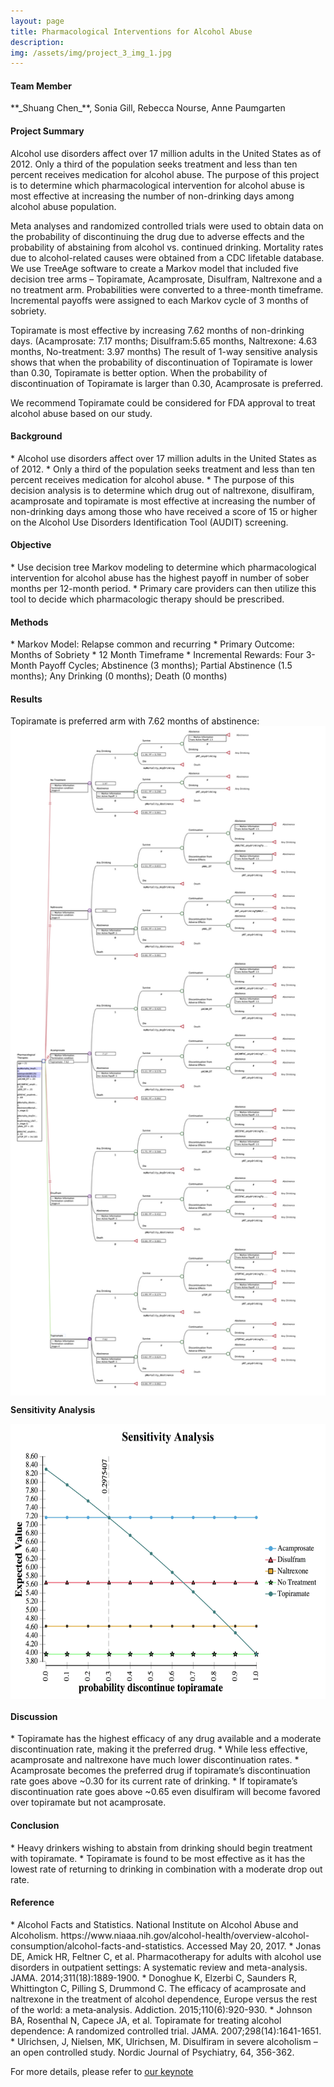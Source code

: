 ```yaml
---
layout: page
title: Pharmacological Interventions for Alcohol Abuse
description: 
img: /assets/img/project_3_img_1.jpg
---
```


<h4><b>Team Member</b></h4>
**_Shuang Chen_**, Sonia Gill, Rebecca Nourse, Anne Paumgarten

<h4><b>Project Summary</b></h4>
Alcohol use disorders affect over 17 million adults in the United States as of 2012. Only a third of the population seeks treatment and less than ten percent receives medication for alcohol abuse. The purpose of this project is to determine which pharmacological intervention for alcohol abuse is most effective at increasing the number of non-drinking days among alcohol abuse population. 

Meta analyses and randomized controlled trials were used to obtain data on the probability of discontinuing the drug due to adverse effects and the probability of abstaining from alcohol vs. continued drinking. Mortality rates due to alcohol-related causes were obtained from a CDC lifetable database.  We use TreeAge software to create a Markov model that included five decision tree arms – Topiramate, Acamprosate, Disulfram, Naltrexone and a no treatment arm. Probabilities were converted to a three-month timeframe. Incremental payoffs were assigned to each Markov cycle of 3 months of sobriety.

Topiramate is most effective by increasing 7.62 months of non-drinking days. (Acamprosate: 7.17 months; Disulfram:5.65 months, Naltrexone: 4.63 months, No-treatment: 3.97 months) The result of 1-way sensitive analysis shows that when the probability of discontinuation of Topiramate is lower than 0.30, Topiramate is better option. When the probability of discontinuation of Topiramate is larger than 0.30, Acamprosate is preferred. 

We recommend Topiramate could be considered for FDA approval to treat alcohol abuse based on our study. 


<h4><b>Background</b></h4>
* Alcohol use disorders affect over 17 million adults in the United States as of 2012.
* Only a third of the population seeks treatment and less than ten percent receives medication for alcohol abuse.
* The purpose of this decision analysis is to determine which drug out of naltrexone, disulfiram, acamprosate and topiramate is most effective at increasing the number of non-drinking days among those who have received a score of 15 or higher on the Alcohol Use Disorders Identification Tool (AUDIT) screening.


<h4><b>Objective</b></h4>
* Use decision tree Markov modeling to determine which pharmacological intervention for alcohol abuse has the highest payoff in number of sober months per 12-month period.
* Primary care providers can then utilize this tool to decide which pharmacologic therapy should be prescribed.

<h4><b>Methods</b></h4>
* Markov Model: Relapse common and recurring
* Primary Outcome: Months of Sobriety 
* 12 Month Timeframe
* Incremental Rewards: Four 3-Month Payoff Cycles; Abstinence (3 months); Partial Abstinence (1.5 months); Any Drinking (0 months); Death (0 months)

<h4><b>Results</b></h4>
Topiramate is preferred arm with 7.62 months of abstinence:

<img align = "middle" src="/assets/img/project_3_img_2.png" width="700" >

**Sensitivity Analysis**

<img align = "middle" src="/assets/img/project_3_img_3.jpg" width="600" height = "440" >


<h4><b>Discussion</b></h4>
* Topiramate has the highest efficacy of any drug available and a moderate discontinuation rate, making it the preferred drug.
* While less effective, acamprosate and naltrexone have much lower discontinuation rates.
* Acamprosate becomes the preferred drug if topiramate’s discontinuation rate goes above ~0.30 for its current rate of drinking.
* If topiramate’s discontinuation rate goes above ~0.65 even disulfiram will become favored over topiramate but not acamprosate.


<h4><b>Conclusion</b></h4>
* Heavy drinkers wishing to abstain from drinking should begin treatment with topiramate.
* Topiramate is found to be most effective as it has the lowest rate of returning to drinking in combination with a moderate drop out rate.

<h4><b>Reference</b></h4>
* Alcohol Facts and Statistics. National Institute on Alcohol Abuse and Alcoholism. https://www.niaaa.nih.gov/alcohol-health/overview-alcohol-consumption/alcohol-facts-and-statistics. Accessed May 20, 2017.
* Jonas DE, Amick HR, Feltner C, et al. Pharmacotherapy for adults with alcohol use disorders in outpatient settings: A systematic review and meta-analysis. JAMA. 2014;311(18):1889-1900.
* Donoghue K, Elzerbi C, Saunders R, Whittington C, Pilling S, Drummond C. The efficacy of acamprosate and naltrexone in the treatment of alcohol dependence, Europe versus the rest of the world: a meta‐analysis. Addiction. 2015;110(6):920-930.
* Johnson BA, Rosenthal N, Capece JA, et al. Topiramate for treating alcohol dependence: A randomized controlled trial. JAMA. 2007;298(14):1641-1651. 
* Ulrichsen, J, Nielsen, MK, Ulrichsen, M. Disulfiram in severe alcoholism – an open controlled study. Nordic Journal of Psychiatry, 64, 356-362.

For more details, please refer to [our keynote](/assets/pdf/keynote_1.pdf)